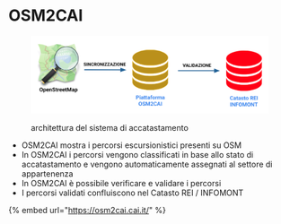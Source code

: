 # OSM2CAI

<figure><img src="../../.gitbook/assets/image (56).png" alt=""><figcaption><p>architettura del sistema di accatastamento</p></figcaption></figure>

* OSM2CAI mostra i percorsi escursionistici presenti su OSM
* In OSM2CAI i percorsi vengono classificati in base allo stato di accatastamento e vengono automaticamente assegnati al settore di appartenenza
* In OSM2CAI è possibile verificare e validare i percorsi
* I percorsi validati confluiscono nel Catasto REI / INFOMONT&#x20;

{% embed url="https://osm2cai.cai.it/" %}
